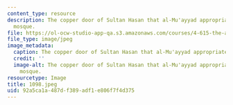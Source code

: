 ```yaml
---
content_type: resource
description: The copper door of Sultan Hasan that al-Mu'ayyad appropriated for his
  mosque.
file: https://ol-ocw-studio-app-qa.s3.amazonaws.com/courses/4-615-the-architecture-of-cairo-spring-2002/92a5ca1a487df389adf1e806f7f4d375_1098.jpeg
file_type: image/jpeg
image_metadata:
  caption: The copper door of Sultan Hasan that al-Mu'ayyad appropriated for his mosque.
  credit: ''
  image-alt: The copper door of Sultan Hasan that al-Mu'ayyad appropriated for his
    mosque.
resourcetype: Image
title: 1098.jpeg
uid: 92a5ca1a-487d-f389-adf1-e806f7f4d375
---
```

